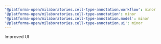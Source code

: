 ```yaml
---
'@platforma-open/milaboratories.cell-type-annotation.workflow': minor
'@platforma-open/milaboratories.cell-type-annotation': minor
'@platforma-open/milaboratories.cell-type-annotation.model': minor
'@platforma-open/milaboratories.cell-type-annotation.ui': minor
---
```


Improved UI
